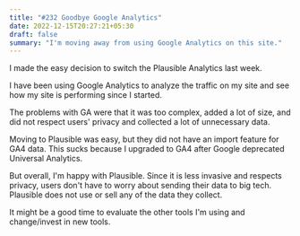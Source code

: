 ```yaml
---
title: "#232 Goodbye Google Analytics"
date: 2022-12-15T20:27:21+05:30
draft: false
summary: "I'm moving away from using Google Analytics on this site."
---
```


I made the easy decision to switch the Plausible Analytics last week.

I have been using Google Analytics to analyze the traffic on my site and see how my site is performing since I started.

The problems with GA were that it was too complex, added a lot of size, and did not respect users' privacy and collected a lot of unnecessary data.

Moving to Plausible was easy, but they did not have an import feature for GA4 data. This sucks because I upgraded to GA4 after Google deprecated Universal Analytics.

But overall, I'm happy with Plausible. Since it is less invasive and respects privacy, users don't have to worry about sending their data to big tech. Plausible does not use or sell any of the data they collect.

It might be a good time to evaluate the other tools I'm using and change/invest in new tools.
